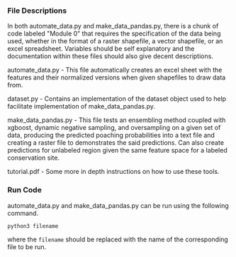 
### File Descriptions

In both automate_data.py and make_data_pandas.py, there is a chunk of code labeled "Module 0" that requires the specification of the data being used, whether in the format of a raster shapefile, a vector shapefile, or an excel spreadsheet. Variables should be self explanatory and the documentation within these files should also give decent descriptions.

automate_data.py - This file automatically creates an excel sheet with the features and their normalized versions when given shapefiles to draw data from.

dataset.py - Contains an implementation of the dataset object used to help facilitate implementation of make_data_pandas.py.

make_data_pandas.py - This file tests an ensembling method coupled with xgboost, dynamic negative sampling, and oversampling on a given set of data, producing the predicted poaching probabilities into a text file and creating a raster file to demonstrates the said predictions. Can also create predictions for unlabeled region given the same feature space for a labeled conservation site.

tutorial.pdf - Some more in depth instructions on how to use these tools.

### Run Code
automate_data.py and make_data_pandas.py can be run using the following command.
```
python3 filename 
```
where the `filename` should be replaced with the name of the corresponding file to be run.

